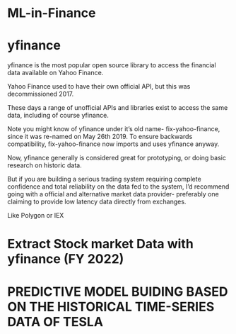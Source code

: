# ML-in-Finance

# yfinance
yfinance is the most popular open source library to access the financial data available on Yahoo Finance.

Yahoo Finance used to have their own official API, but this was decommissioned 2017.

These days a range of unofficial APIs and libraries exist to access the same data, including of course yfinance.

Note you might know of yfinance under it’s old name- fix-yahoo-finance, since it was re-named on May 26th 2019. To ensure backwards compatibility, fix-yahoo-finance now imports and uses yfinance anyway.

Now, yfinance generally is considered great for prototyping, or doing basic research on historic data.

But if you are building a serious trading system requiring complete confidence and total reliability on the data fed to the system, I’d recommend going with a official and alternative market data provider- preferably one claiming to provide low latency data directly from exchanges.

Like Polygon or IEX

# Extract Stock market Data with yfinance (FY 2022)
       
# PREDICTIVE MODEL BUIDING BASED ON THE HISTORICAL TIME-SERIES DATA OF TESLA
   
